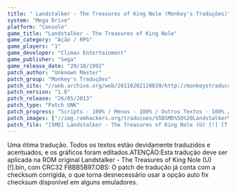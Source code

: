 ```yaml
---
title: " Landstalker - The Treasures of King Nole (Monkey's Traduções)"
system: "Mega Drive"
platform: "Console"
game_title: "Landstalker - The Treasures of King Nole"
game_category: "Ação / RPG"
game_players: "1"
game_developer: "Climax Entertainment"
game_publisher: "Sega"
game_release_date: "29/10/1992"
patch_author: "Unknown Master"
patch_group: "Monkey's Traduções"
patch_site: "//web.archive.org/web/20110202120839/http://monkeystraducoes.com/ (fora do ar)"
patch_version: "1.0"
patch_release: "26/05/2013"
patch_type: "Patch UNK"
patch_progress: "Scripts - 100% / Menus - 100% / Outros Textos - 100% / Ponteiros - 100% / Acentos - 100% / Gráficos - 100%"
patch_images: ["//img.romhackers.org/traducoes/%5BSMD%5D%20Landstalker%20-%20The%20Treasures%20of%20King%20Nole%20-%20Monkey's%20Tradu%C3%A7%C3%B5es%20-%201.png","//img.romhackers.org/traducoes/%5BSMD%5D%20Landstalker%20-%20The%20Treasures%20of%20King%20Nole%20-%20Monkey's%20Tradu%C3%A7%C3%B5es%20-%202.png","//img.romhackers.org/traducoes/%5BSMD%5D%20Landstalker%20-%20The%20Treasures%20of%20King%20Nole%20-%20Monkey's%20Tradu%C3%A7%C3%B5es%20-%203.png"]
patch_file: "[SMD] Landstalker - The Treasures of King Nole (U) [!] [T-BR] [T-Unknown Master G-Monkey's Traduções] [V-1.0 P-100% A-2013].rar"
---
```

Uma ótima tradução. Todos os textos estão devidamente traduzidos e acentuados, e os gráficos foram editados.ATENÇÃO:Esta tradução deve ser aplicada na ROM original Landstalker - The Treasures of King Nole (U) [!].bin, com CRC32 FBBB5B97.OBS: O patch de tradução já conta com a checksum corrigida, o que torna desnecessário usar a opção auto fix checksum disponível em alguns emuladores.